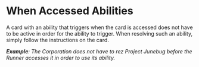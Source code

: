 # When Accessed Abilities

A card with an ability that triggers when the card is accessed does not
have to be active in order for the ability to trigger. When resolving
such an ability, simply follow the instructions on the card.

***Example**: The Corporation does not have to rez Project Junebug
before the Runner accesses it in order to use its ability.*
